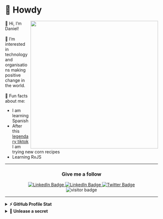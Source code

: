 # 🤠 Howdy

<div id="header-photo">
  <img align="right" src="https://media0.giphy.com/media/7NoNw4pMNTvgc/giphy.gif" width="420" height="420"/>
</div>

👋 Hi, I’m Daniel! <br /><br />
👀 I’m interested in technology and organisations making positive change in the world. <br /><br />
💬 Fun facts about me:
- I am learning Spanish
- After this [legendary tiktok](https://www.tiktok.com/@jamesmisg/video/7139096017277881606?lang=en) I am trying new corn recipes
- Learning RxJS <br />

---

<div id="badges" align="center">
  <h3>Give me a follow</h3>
  <a href="[https://www.guthub.com//daniel-mcfadden/](https://github.com/dmcfaddengalway)">
    <img src="https://img.shields.io/badge/github-%2324292e.svg?&style=for-the-badge&logo=github&logoColor=white alt=github style="margin-bottom: 5px;" alt="LinkedIn Badge"/>
  </a>
  <a href="https://www.linkedin.com/in/daniel-mcfadden/">
    <img src="https://img.shields.io/badge/LinkedIn-blue?style=for-the-badge&logo=linkedin&logoColor=white" alt="LinkedIn Badge"/>
  </a>
  <a href="https://twitter.com/dmcfaddengalway">
    <img src="https://img.shields.io/badge/Twitter-blue?style=for-the-badge&logo=twitter&logoColor=white" alt="Twitter Badge"/>
  </a>
  <br />
  <img src="https://visitor-badge.glitch.me/badge?page_id=page.id" alt="visitor badge"/>
</div>


---
                                                                                                                             
<details>
  <summary><b>⚡️ GitHub Profile Stat</b></summary>
  <img src="https://github-readme-stats.anuraghazra1.vercel.app/api?username=dmcfaddengalway&theme=radical"/>
</details>
<details>
  <summary><b>🤫 Unlease a secret</b></summary>
  <p>This is where I hide my all of my 🪲🦟🐞. Say hi! They don't bite.</p>
</details>

<!-- <img align="right" src="https://cdn.dribbble.com/users/1593845/screenshots/14336250/media/e2eb963e738eeba7fead735cd98af94a.jpg" width="600" height="420" /> -->
